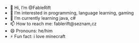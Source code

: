- 👋 Hi, I’m @FableRift
- 👀 I’m interested in programming, language learning, gaming
- 🌱 I’m currently learning java, c#
- 📫 How to reach me: fablerift@seznam,cz
- 😄 Pronouns: he/him
- ⚡ Fun fact: i love minecraft
